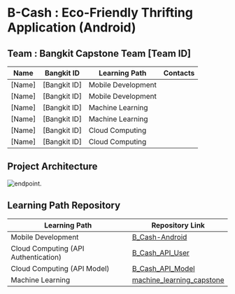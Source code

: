 <p align="center">
    <img src="" alt="">
</p>

# B-Cash : Eco-Friendly Thrifting Application (Android)

<p align="justify">

</p>

<p align="justify">

</p>

## Team : Bangkit Capstone Team [Team ID]

| Name                    | Bangkit ID  | Learning Path      | Contacts                                                                                                                                                                                |
| ----------------------- | ----------- | ------------------ | --------------------------------------------------------------------------------------------------------------------------------------------------------------------------------------- |
| [Name] | [Bangkit ID] | Mobile Development |                      |
| [Name]       | [Bangkit ID] | Mobile Development |          |
| [Name]          | [Bangkit ID] | Machine Learning   |                               |
| [Name]       | [Bangkit ID] | Machine Learning   |  |
| [Name]   | [Bangkit ID] | Cloud Computing    |                              |
| [Name]            | [Bangkit ID] | Cloud Computing    |                    |

## Project Architecture

![endpoint.](/project-architecture/project-architecture-update.png)

## Learning Path Repository

| Learning Path                        | Repository Link                                                                           |
| ------------------------------------ | ----------------------------------------------------------------------------------------- |
| Mobile Development                   | [B_Cash-Android]() |
| Cloud Computing (API Authentication) | [B_Cash_API_User]()                |
| Cloud Computing (API Model)          | [B_Cash_API_Model]()              |
| Machine Learning                     | [machine_learning_capstone]()        |
